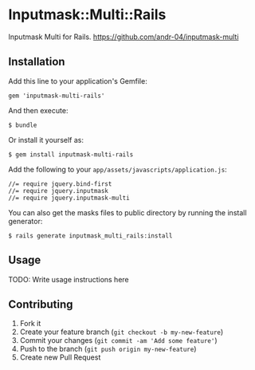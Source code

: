 # Inputmask::Multi::Rails

Inputmask Multi for Rails. https://github.com/andr-04/inputmask-multi

## Installation

Add this line to your application's Gemfile:

    gem 'inputmask-multi-rails'

And then execute:

    $ bundle

Or install it yourself as:

    $ gem install inputmask-multi-rails

Add the following to your `app/assets/javascripts/application.js`:

    //= require jquery.bind-first
    //= require jquery.inputmask
    //= require jquery.inputmask-multi

You can also get the masks files to public directory by running the install generator:

    $ rails generate inputmask_multi_rails:install

## Usage

TODO: Write usage instructions here

## Contributing

1. Fork it
2. Create your feature branch (`git checkout -b my-new-feature`)
3. Commit your changes (`git commit -am 'Add some feature'`)
4. Push to the branch (`git push origin my-new-feature`)
5. Create new Pull Request
